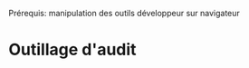 <span class="requirements">Prérequis: manipulation des outils développeur sur navigateur</span>

Outillage d'audit
====================
